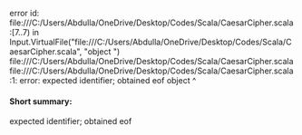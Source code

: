 error id: file:///C:/Users/Abdulla/OneDrive/Desktop/Codes/Scala/CaesarCipher.scala:[7..7) in Input.VirtualFile("file:///C:/Users/Abdulla/OneDrive/Desktop/Codes/Scala/CaesarCipher.scala", "object ")
file:///C:/Users/Abdulla/OneDrive/Desktop/Codes/Scala/CaesarCipher.scala
file:///C:/Users/Abdulla/OneDrive/Desktop/Codes/Scala/CaesarCipher.scala:1: error: expected identifier; obtained eof
object 
       ^
#### Short summary: 

expected identifier; obtained eof